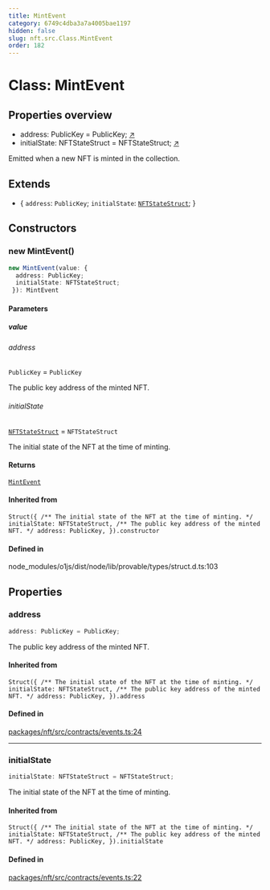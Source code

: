 ```yaml
---
title: MintEvent
category: 6749c4dba3a7a4005bae1197
hidden: false
slug: nft.src.Class.MintEvent
order: 182
---
```


# Class: MintEvent

## Properties overview

- address:  PublicKey = PublicKey; [↗](#address)
- initialState:  NFTStateStruct = NFTStateStruct; [↗](#initialstate)

Emitted when a new NFT is minted in the collection.

## Extends

- \{
  `address`: `PublicKey`;
  `initialState`: [`NFTStateStruct`](nftsrcclassnftstatestruct);
 \}

## Constructors

### new MintEvent()

```ts
new MintEvent(value: {
  address: PublicKey;
  initialState: NFTStateStruct;
 }): MintEvent
```

#### Parameters

##### value

###### address

`PublicKey` = `PublicKey`

The public key address of the minted NFT.

###### initialState

[`NFTStateStruct`](nftsrcclassnftstatestruct) = `NFTStateStruct`

The initial state of the NFT at the time of minting.

#### Returns

[`MintEvent`](nftsrcclassmintevent)

#### Inherited from

`Struct({
  /** The initial state of the NFT at the time of minting. */
  initialState: NFTStateStruct,
  /** The public key address of the minted NFT. */
  address: PublicKey,
}).constructor`

#### Defined in

node\_modules/o1js/dist/node/lib/provable/types/struct.d.ts:103

## Properties

### address

```ts
address: PublicKey = PublicKey;
```

The public key address of the minted NFT.

#### Inherited from

`Struct({
  /** The initial state of the NFT at the time of minting. */
  initialState: NFTStateStruct,
  /** The public key address of the minted NFT. */
  address: PublicKey,
}).address`

#### Defined in

[packages/nft/src/contracts/events.ts:24](https://github.com/zkcloudworker/minatokens-lib/blob/main/packages/nft/src/contracts/events.ts#L24)

***

### initialState

```ts
initialState: NFTStateStruct = NFTStateStruct;
```

The initial state of the NFT at the time of minting.

#### Inherited from

`Struct({
  /** The initial state of the NFT at the time of minting. */
  initialState: NFTStateStruct,
  /** The public key address of the minted NFT. */
  address: PublicKey,
}).initialState`

#### Defined in

[packages/nft/src/contracts/events.ts:22](https://github.com/zkcloudworker/minatokens-lib/blob/main/packages/nft/src/contracts/events.ts#L22)
